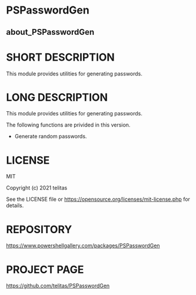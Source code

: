 # PSPasswordGen
## about_PSPasswordGen

# SHORT DESCRIPTION
This module provides utilities for generating passwords.

# LONG DESCRIPTION
This module provides utilities for generating passwords.

The following functions are privided in this version.

- Generate random passwords.

# LICENSE
MIT
  
Copyright (c) 2021 telitas
  
See the LICENSE file or https://opensource.org/licenses/mit-license.php for details.

# REPOSITORY
https://www.powershellgallery.com/packages/PSPasswordGen

# PROJECT PAGE
https://github.com/telitas/PSPasswordGen
